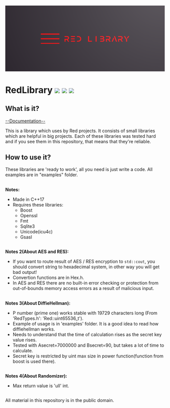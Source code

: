![plot](./RedLibrary_logo.png)

# RedLibrary [![](https://img.shields.io/apm/l/vim-mode)](https://github.com/Red-company/RES_Implementation/blob/main/LICENSE.md) [![](https://img.shields.io/github/repo-size/Red-company/RedLibrary)](https://github.com/Red-company/RedLibrary) ![](https://img.shields.io/github/stars/Red-company/RedLibrary?style=social)

## What is it?

[--Documentation--](https://red-company.github.io/RedLibrary/)

This is a library which uses by Red projects. It consists of small libraries which are helpful in big projects. Each of these libraries was tested hard and if you see them in this repository, that means that they're reliable.

## How to use it?

These libraries are 'ready to work', all you need is just write a code. All examples are in "examples" folder.

##
**Notes:**
  * Made in C++17
  * Requires these libraries:
    * Boost
    * Openssl
    * Fmt
    * Sqlite3
    * Unicode(icu4c)
    * Gsasl
  
##
**Notes 2(About AES and RES):**
 * If you want to route result of AES / RES encryption to `std::cout`, you should convert string to hexadecimal system, in other way you will get bad output!
 * Convertion functions are in Hex.h.
 * In AES and RES there are no built-in error checking or protection from out-of-bounds memory access errors as a result of malicious input.

##
**Notes 3(About DiffieHellman):**
 * P number (prime one) works stable with 19729 characters long (From 'RedTypes.h': 'Red::uint65536_t').
 * Example of usage is in 'examples' folder. It is a good idea to read how diffiehellman works.
 * Needs to understand that the time of calculation rises as the secret key value rises.
 * Tested with Asecret=7000000 and Bsecret=90, but takes a lot of time to calculate.
 * Secret key is restricted by uint max size in power function(function from boost is used there).

##
**Notes 4(About Randomizer):**
 * Max return value is 'ull' int.

##
All material in this repository is in the public domain.
